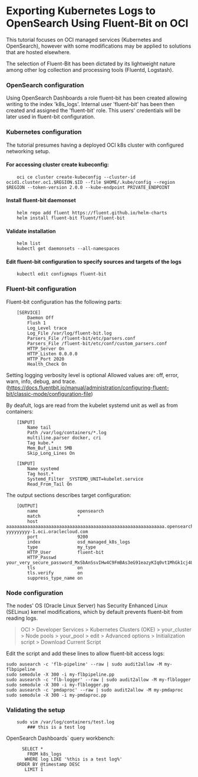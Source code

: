 # Exporting Kubernetes Logs to OpenSearch Using Fluent-Bit on OCI

This tutorial focuses on OCI managed services (Kubernetes and OpenSearch),
however with some modifications may be applied to solutions that are hosted elsewhere.

The selection of Fluent-Bit has been dictated by its
lightweight nature among other log collection and processing tools (Fluentd, Logstash).

### OpenSearch configuration
Using OpenSearch Dashboards a role fluent-bit has been created allowing writing to the index 'k8s_logs'.
Internal user 'fluent-bit' has been then created and assigned the 'fluent-bit' role.
This users' credentials will be later used in fluent-bit configuration.

### Kubernetes configuration
The tutorial presumes having a deployed OCI k8s cluster with configured networking setup.

#### For accessing cluster create kubeconfig:
        oci ce cluster create-kubeconfig --cluster-id ocid1.cluster.oc1.$REGION.$ID --file $HOME/.kube/config --region $REGION --token-version 2.0.0 --kube-endpoint PRIVATE_ENDPOINT

#### Install fluent-bit daemonset
        helm repo add fluent https://fluent.github.io/helm-charts
        helm install fluent-bit fluent/fluent-bit

#### Validate installation
        helm list
        kubectl get daemonsets --all-namespaces

#### Edit fluent-bit configuration to specify sources and targets of the logs
        kubectl edit configmaps fluent-bit

### Fluent-bit configuration
Fluent-bit configuration has the following parts:

        [SERVICE]
            Daemon Off
            Flush 1
            Log_Level trace
            Log_File /var/log/fluent-bit.log
            Parsers_File /fluent-bit/etc/parsers.conf
            Parsers_File /fluent-bit/etc/conf/custom_parsers.conf
            HTTP_Server On
            HTTP_Listen 0.0.0.0
            HTTP_Port 2020
            Health_Check On

Setting logging verbosity level is optional
Allowed values are: off, error, warn, info, debug, and trace.
(https://docs.fluentbit.io/manual/administration/configuring-fluent-bit/classic-mode/configuration-file)

By deafult, logs are read from the kubelet systemd unit as well as from containers:

        [INPUT]
            Name tail
            Path /var/log/containers/*.log
            multiline.parser docker, cri
            Tag kube.*
            Mem_Buf_Limit 5MB
            Skip_Long_Lines On

        [INPUT]
            Name systemd
            Tag host.*
            Systemd_Filter _SYSTEMD_UNIT=kubelet.service
            Read_From_Tail On

The output sections describes target configuration:

        [OUTPUT]
            name               opensearch
            match              *
            host               aaaaaaaaaaaaaaaaaaaaaaaaaaaaaaaaaaaaaaaaaaaaaaaaaaaaaaaaaaaa.opensearch.xx-yyyyyyyyy-1.oci.oraclecloud.com
            port               9200
            index              osd_managed_k8s_logs
            type               my_type
            HTTP_User          fluent-bit
            HTTP_Passwd        your_very_secure_password_MxSbAnSsvIHw4C9FmBAs3eG91eazyKIq0vt1MhGk1cj4UYJEHpSbAnSsvIHw4C9FmBAs3eG91eazKIq0
            tls                on
            tls.verify         on
            suppress_type_name on

### Node configuration
The nodes' OS (Oracle Linux Server) has Security Enhanced Linux (SELinux) kernel modifications, which
by default prevents fluent-bit from reading logs.

> OCI > Developer Services > Kubernetes Clusters (OKE) > your_cluster >
> Node pools > your_pool > edit > Advanced options > Initialization script > Download Current Script

Edit the script and add these lines to allow fluent-bit access logs:

    sudo ausearch -c 'flb-pipeline' --raw | sudo audit2allow -M my-flbpipeline
    sudo semodule -X 300 -i my-flbpipeline.pp
    sudo ausearch -c 'flb-logger' --raw | sudo audit2allow -M my-flblogger
    sudo semodule -X 300 -i my-flblogger.pp
    sudo ausearch -c 'pmdaproc' --raw | sudo audit2allow -M my-pmdaproc
    sudo semodule -X 300 -i my-pmdaproc.pp

### Validating the setup
        sudo vim /var/log/containers/test.log
            ### this is a test log

OpenSearch Dashboards` query workbench:

          SELECT *
            FROM k8s_logs
           WHERE log LIKE '%this is a test log%'
        ORDER BY @timestamp DESC
           LIMIT 1
